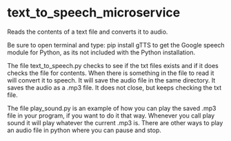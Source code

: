 # text_to_speech_microservice

Reads the contents of a text file and converts it to audio. 

Be sure to open terminal and type: pip install gTTS to get the Google speech module for Python, as its not included with the Python installation. 

The file text_to_speech.py checks to see if the txt files exists and if it does checks the file for contents. When there is something in the file to read it will convert it to speech. It will save the audio file in the same directory. It saves the audio as a .mp3 file. It does not close, but keeps checking the txt file. 

The file play_sound.py is an example of how you can play the saved .mp3 file in your program, if you want to do it that way. Whenever you call play sound it will play whatever the current .mp3 is. There are other ways to play an audio file in python where you can pause and stop. 

